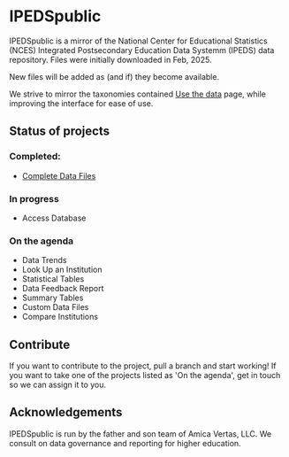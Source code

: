 # IPEDSpublic

IPEDSpublic is a mirror of the National Center for Educational Statistics (NCES) Integrated Postsecondary Education Data Systemm (IPEDS) data repository. Files were initially downloaded in Feb, 2025.

New files will be added as (and if) they become available.

We strive to mirror the taxonomies contained [Use the data](https://nces.ed.gov/ipeds/use-the-data) page, while improving the interface for ease of use.

## Status of projects

### Completed:

* [Complete Data Files](https://pbradl42.github.io/IPEDSpublic/)

### In progress

* Access Database

### On the agenda

* Data Trends
* Look Up an Institution
* Statistical Tables
* Data Feedback Report
* Summary Tables
* Custom Data Files
* Compare Institutions

## Contribute

If you want to contribute to the project, pull a branch and start working! If you want to take one of the projects listed as 'On the agenda', get in touch so we can assign it to you.

## Acknowledgements

IPEDSpublic is run by the father and son team of Amica Vertas, LLC. We consult on data governance and reporting for higher education.
